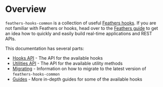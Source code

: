 # Overview

`feathers-hooks-common` is a collection of useful [Feathers hooks](https://docs.feathersjs.com/api/hooks.html). If you are not familiar with Feathers or hooks, head over to the [Feathers guide](https://docs.feathersjs.com/guides/) to get an idea how to quickly and easily build real-time applications and REST APIs.

This documentation has several parts:

- [Hooks API](./hooks.md) - The API for the available hooks
- [Utilities API](./utilities.md) - The API for the available utility methods
- [Migrating](./migrating.md) - Information on how to migrate to the latest version of `feathers-hooks-common`
- [Guides](./guides.md) - More in-depth guides for some of the available hooks